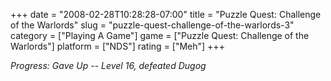 +++
date = "2008-02-28T10:28:28-07:00"
title = "Puzzle Quest: Challenge of the Warlords"
slug = "puzzle-quest-challenge-of-the-warlords-3"
category = ["Playing A Game"]
game = ["Puzzle Quest: Challenge of the Warlords"]
platform = ["NDS"]
rating = ["Meh"]
+++

<i>Progress: Gave Up -- Level 16, defeated Dugog</i>